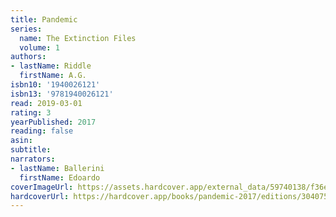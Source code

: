 ```yaml
---
title: Pandemic
series:
  name: The Extinction Files
  volume: 1
authors:
- lastName: Riddle
  firstName: A.G.
isbn10: '1940026121'
isbn13: '9781940026121'
read: 2019-03-01
rating: 3
yearPublished: 2017
reading: false
asin:
subtitle:
narrators:
- lastName: Ballerini
  firstName: Edoardo
coverImageUrl: https://assets.hardcover.app/external_data/59740138/f36e94c10ae90db7b3da3396c15f9e311db14ae5.jpeg
hardcoverUrl: https://hardcover.app/books/pandemic-2017/editions/30407599
---
```

